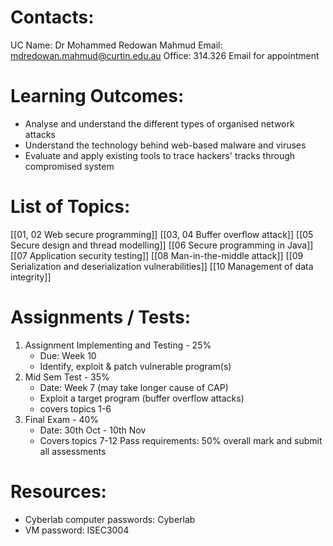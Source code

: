 # Contacts:
UC Name: Dr Mohammed Redowan Mahmud
Email: mdredowan.mahmud@curtin.edu.au
Office: 314.326
Email for appointment

# Learning Outcomes:
- Analyse and understand the different types of organised network attacks
- Understand the technology behind web-based malware and viruses
- Evaluate and apply existing tools to trace hackers' tracks through compromised system
# List of Topics:
[[01, 02 Web secure programming]]
[[03, 04 Buffer overflow attack]]
[[05 Secure design and thread modelling]]
[[06 Secure programming in Java]]
[[07 Application security testing]]
[[08 Man-in-the-middle attack]]
[[09 Serialization and deserialization vulnerabilities]]
[[10 Management of data integrity]]

# Assignments / Tests:
1. Assignment Implementing and Testing - 25%
	- Due: Week 10
	- Identify, exploit & patch vulnerable program(s)
2. Mid Sem Test - 35%
	- Date: Week 7 (may take longer cause of CAP)
	- Exploit a target program (buffer overflow attacks)
	- covers topics 1-6
1. Final Exam - 40%
	- Date: 30th Oct - 10th Nov
	- Covers topics 7-12
Pass requirements: 50% overall mark and submit all assessments
# Resources:
- Cyberlab computer passwords: Cyberlab
- VM password: ISEC3004